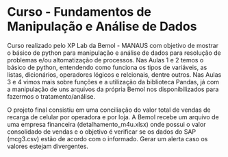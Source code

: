 # Curso - Fundamentos de Manipulação e Análise de Dados
Curso realizado pelo XP Lab da Bemol - MANAUS com objetivo de mostrar o básico de python para manipulação e análise de dados para resolução de problemas e/ou altomatização de processos.
Nas Aulas 1 e 2 temos o básico de python, entendendo como funciona os tipos de variáveis, as listas, dicionários, operadores lógicos e relcionais, dentre outros.
Nas Aulas 3 e 4 vimos mais sobre funções e a utilização da biblioteca Pandas, já com a manipulação de uns arquivos da própria Bemol nos disponibilizados para fazermos o tratamento/análise.

O projeto final consistiu em uma conciliação do valor total de vendas de recarga de celular por operadora e por loja. 
A Bemol recebe um arquivo de uma empresa financeira (detalhamento_m4u.xlsx) onde possui o valor consolidado de vendas e o objetivo é verificar se os dados do SAP (mcg3.csv) estão de acordo com o informado. 
Gerar um alerta caso os valores estejam divergentes.


